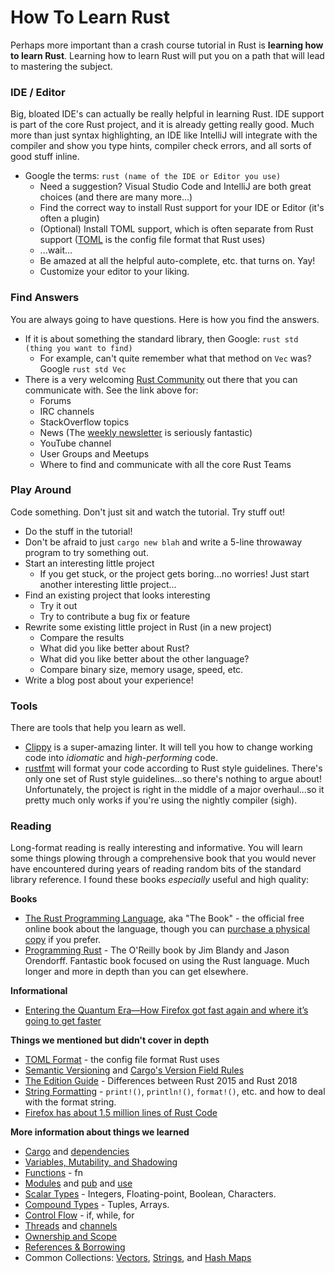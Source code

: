 # How To Learn Rust

Perhaps more important than a crash course tutorial in Rust is **learning how to learn Rust**.  Learning how to learn Rust will put you on a path that will lead to mastering the subject.

### IDE / Editor

Big, bloated IDE's can actually be really helpful in learning Rust.  IDE support is part of the core Rust project, and
it is already getting really good.  Much more than just syntax highlighting, an IDE like IntelliJ will integrate with
the compiler and show you type hints, compiler check errors, and all sorts of good stuff inline. 

- Google the terms: `rust (name of the IDE or Editor you use)`
  - Need a suggestion? Visual Studio Code and IntelliJ are both great choices (and there are many more...)
  - Find the correct way to install Rust support for your IDE or Editor (it's often a plugin)
  - (Optional) Install TOML support, which is often separate from Rust support ([TOML](https://github.com/toml-lang/toml)
    is the config file format that Rust uses)
  - ...wait...
  - Be amazed at all the helpful auto-complete, etc. that turns on.  Yay!
  - Customize your editor to your liking.

### Find Answers

You are always going to have questions.  Here is how you find the answers.

- If it is about something the standard library, then Google: `rust std (thing you want to find)`
  - For example, can't quite remember what that method on `Vec` was? Google `rust std Vec`
- There is a very welcoming [Rust Community](https://www.rust-lang.org/community) out there that you can
  communicate with.  See the link above for:
  - Forums
  - IRC channels
  - StackOverflow topics
  - News (The [weekly newsletter](https://this-week-in-rust.org/) is seriously fantastic)
  - YouTube channel
  - User Groups and Meetups
  - Where to find and communicate with all the core Rust Teams

### Play Around

Code something.  Don't just sit and watch the tutorial.  Try stuff out!

- Do the stuff in the tutorial!
- Don't be afraid to just `cargo new blah` and write a 5-line throwaway program to try something out.
- Start an interesting little project
  - If you get stuck, or the project gets boring...no worries! Just start another interesting little project...
- Find an existing project that looks interesting
  - Try it out
  - Try to contribute a bug fix or feature
- Rewrite some existing little project in Rust (in a new project)
  - Compare the results
  - What did you like better about Rust?
  - What did you like better about the other language?
  - Compare binary size, memory usage, speed, etc.
- Write a blog post about your experience!


### Tools

There are tools that help you learn as well.

- [Clippy](https://github.com/rust-lang-nursery/rust-clippy) is a super-amazing linter.  It will tell you how to change
  working code into _idiomatic_ and _high-performing_ code.
- [rustfmt](https://github.com/rust-lang-nursery/rustfmt) will format your code according to Rust style guidelines.
  There's only one set of Rust style guidelines...so there's nothing to argue about!  Unfortunately, the project is 
  right in the middle of a major overhaul...so it pretty much only works if you're using the nightly compiler (sigh).

### Reading

Long-format reading is really interesting and informative. You will learn some things plowing through a comprehensive
book that you would never have encountered during years of reading random bits of the standard library reference.  I 
found these books _especially_ useful and high quality:

**Books**

- [The Rust Programming Language](https://doc.rust-lang.org/book/), aka "The Book" - the official free online book 
  about the language, though you can [purchase a physical copy](https://amzn.to/2Li5ymI) if you prefer.
- [Programming Rust](https://amzn.to/2KC72XV) - The O'Reilly book by Jim Blandy and Jason Orendorff.  Fantastic book
  focused on using the Rust language.  Much longer and more in depth than you can get elsewhere.

**Informational**

- [Entering the Quantum Era—How Firefox got fast again and where it’s going to get faster](https://hacks.mozilla.org/2017/11/entering-the-quantum-era-how-firefox-got-fast-again-and-where-its-going-to-get-faster/)

**Things we mentioned but didn't cover in depth**
- [TOML Format](https://github.com/toml-lang/toml) - the config file format Rust uses
- [Semantic Versioning](https://semver.org/) and [Cargo's Version Field Rules](https://doc.rust-lang.org/cargo/reference/manifest.html#the-version-field)
- [The Edition Guide](https://rust-lang-nursery.github.io/edition-guide/introduction.html) - Differences between Rust 2015 and Rust 2018
- [String Formatting](https://doc.rust-lang.org/std/fmt/index.html) - `print!()`, `println!()`, `format!()`, etc. and
  how to deal with the format string.
- [Firefox has about 1.5 million lines of Rust Code](https://www.openhub.net/p/firefox/analyses/latest/languages_summary)
  
**More information about things we learned**
- [Cargo](https://doc.rust-lang.org/book/ch01-03-hello-cargo.html) and
  [dependencies](https://doc.rust-lang.org/book/ch02-00-guessing-game-tutorial.html#using-a-crate-to-get-more-functionality)
- [Variables, Mutability, and Shadowing](https://doc.rust-lang.org/book/ch03-01-variables-and-mutability.html)
- [Functions](https://doc.rust-lang.org/book/ch03-03-how-functions-work.html) - fn
- [Modules](https://doc.rust-lang.org/book/ch07-02-modules-and-use-to-control-scope-and-privacy.html)
  and [pub](https://doc.rust-lang.org/book/ch07-02-modules-and-use-to-control-scope-and-privacy.html#modules-as-the-privacy-boundary)
  and [use](https://doc.rust-lang.org/book/ch07-02-modules-and-use-to-control-scope-and-privacy.html#the-use-keyword-to-bring-paths-into-a-scope)
- [Scalar Types](https://doc.rust-lang.org/book/ch03-02-data-types.html#scalar-types) - 
  Integers, Floating-point, Boolean, Characters.
- [Compound Types](https://doc.rust-lang.org/book/ch03-02-data-types.html#compound-types) - 
  Tuples, Arrays.
- [Control Flow](https://doc.rust-lang.org/book/ch03-05-control-flow.html) - if, while, for
- [Threads](https://doc.rust-lang.org/book/ch16-01-threads.html)
  and [channels](https://doc.rust-lang.org/book/ch16-02-message-passing.html)
- [Ownership and Scope](https://doc.rust-lang.org/book/ch04-01-what-is-ownership.html)
- [References & Borrowing](https://doc.rust-lang.org/book/ch04-02-references-and-borrowing.html)
- Common Collections: [Vectors](https://doc.rust-lang.org/book/ch08-01-vectors.html),
  [Strings](https://doc.rust-lang.org/book/ch08-02-strings.html),
  and [Hash Maps](https://doc.rust-lang.org/book/ch08-03-hash-maps.html)
